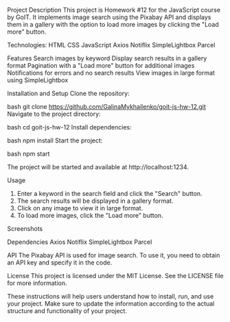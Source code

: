 Project Description
This project is Homework #12 for the JavaScript course by GoIT. 
It implements image search using the Pixabay API and displays them in a gallery with the option to load more images by clicking the "Load more" button.

Technologies:
HTML
CSS
JavaScript
Axios
Notiflix
SimpleLightbox
Parcel

Features
Search images by keyword
Display search results in a gallery format
Pagination with a "Load more" button for additional images
Notifications for errors and no search results
View images in large format using SimpleLightbox

Installation and Setup
Clone the repository:

bash
git clone https://github.com/GalinaMykhailenko/goit-js-hw-12.git
Navigate to the project directory:

bash
cd goit-js-hw-12
Install dependencies:

bash
npm install
Start the project:

bash
npm start

The project will be started and available at http://localhost:1234.

Usage
1. Enter a keyword in the search field and click the "Search" button.
2. The search results will be displayed in a gallery format.
3. Click on any image to view it in large format.
4. To load more images, click the "Load more" button.

   
Screenshots

Dependencies
Axios
Notiflix
SimpleLightbox
Parcel


API
The Pixabay API is used for image search. To use it, you need to obtain an API key and specify it in the code.

License
This project is licensed under the MIT License. See the LICENSE file for more information.

These instructions will help users understand how to install, run, and use your project. Make sure to update the information according to the actual structure and functionality of your project.

